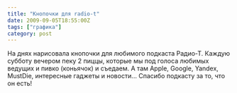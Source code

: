 ```yaml
---
title: "Кнопочки для radio-t"
date: 2009-09-05T18:55:00Z
tags: ["графика"]
category: post
---
```


На днях нарисовала кнопочки для любимого подкаста Радио-Т. Каждую субботу вечером пеку 2 пиццы, которые мы под голоса любимых ведущих и пивко (коньячок) и съедаем. А там Apple, Google, Yandex, MustDie, интересные гаджеты и новости... Спасибо подкасту за то, что он есть!









